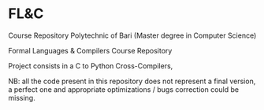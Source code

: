 # FL&C
Course Repository Polytechnic of Bari (Master degree in Computer Science)

Formal Languages & Compilers Course Repository

Project consists in a C to Python Cross-Compilers,

NB: all the code present in this repository does not represent a final version, a perfect one 
and appropriate optimizations / bugs correction could be missing.
